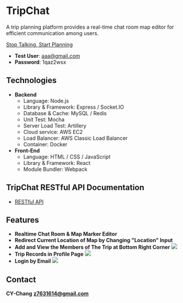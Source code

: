 # TripChat
A trip planning platform provides a real-time chat room map editor for efficient communication among users.

[Stop Talking, Start Planning](https://www.tripchat.site)

* **Test User**: aaa@gmail.com
* **Password**: 1qaz2wsx

## Technologies
* **Backend**
    * Language: Node.js
    * Library & Framework: Express / Socket.IO
    * Database & Cache: MySQL / Redis
    * Unit Test: Mocha
    * Server Load Test: Artillery
    * Cloud service: AWS EC2
    * Load Balancer: AWS Classic Load Balancer
    * Container: Docker
* **Front-End**
    * Language: HTML / CSS / JavaScript
    * Library & Framework: React
    * Module Bundler: Webpack

## TripChat RESTful API Documentation
* [RESTful API](RESTful.md)

## Features
* **Realtime Chat Room & Map Marker Editor**
* **Redirect Current Location of Map by Changing "Location" Input**
* **Add and View the Members of The Trip at Bottom Right Corner**
![](photo/snapshot03.png) 
* **Trip Records in Profile Page**
![](photo/snapshot02.png) 
* **Login by Email**
![](photo/snapshot01.png)

## Contact
**CY-Chang**
**z7631614@gmail.com**
